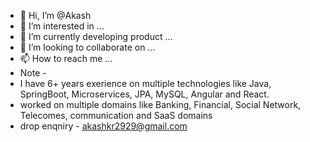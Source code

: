 - 👋 Hi, I’m @Akash
- 👀 I’m interested in ...
- 🌱 I’m currently developing product ...
- 💞️ I’m looking to collaborate on ...
- 📫 How to reach me ...
- Note -
-   I have 6+ years exerience on multiple technologies like Java, SpringBoot, Microservices, JPA, MySQL, Angular and React.
-   worked on multiple domains like Banking, Financial, Social Network, Telecomes, communication and SaaS domains 
- drop enqniry - akashkr2929@gmail.com

<!---
MrAkashKum/MrAkashKum is a ✨ special ✨ repository because its `README.md` (this file) appears on your GitHub profile.
You can click the Preview link to take a look at your changes.
--->
